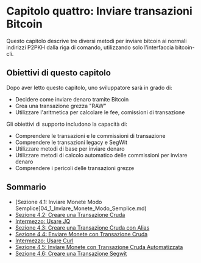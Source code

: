 # Capitolo quattro: Inviare transazioni Bitcoin

Questo capitolo descrive tre diversi metodi per inviare bitcoin ai normali indirizzi P2PKH dalla riga di comando, utilizzando solo l'interfaccia bitcoin-cli.

## Obiettivi di questo capitolo

Dopo aver letto questo capitolo, uno sviluppatore sarà in grado di:

 * Decidere come inviare denaro tramite Bitcoin
 * Crea una transazione grezza "RAW"
 * Utilizzare l'aritmetica per calcolare le fee,  comissioni di transazione

Gli obiettivi di supporto includono la capacità di:

 * Comprendere le transazioni e le commissioni di transazione
 * Comprendere le transazioni legacy e SegWit
 * Utilizzare metodi di base per inviare denaro
 * Utilizzare metodi di calcolo automatico delle commissioni per inviare denaro
 * Comprendere i pericoli delle transazioni grezze

## Sommario

 * [Sezione 4.1: Inviare Monete Modo Semplice]04_1_Inviare_Monete_Modo_Semplice.md)
 * [Sezione 4.2: Creare una Transazione Cruda](04_2_Creare_una_Transazione_Cruda.md)
 * [Intermezzo: Usare JQ](04_2_Intermezzo_Usare_JQ.md)
 * [Sezione 4.3: Creare una Transazione Cruda con Alias](04_3_Creare_una_Transazione_Cruda_con_Alias.md)
 * [Sezione 4.4: Enviare Monete con Transazione Cruda](04_4_Enviare_Monete_con_Transazione_Cruda.md)
 * [Intermezzo: Usare Curl](04_4_Intermezzo_Usare_Curl.md)
 * [Sezione 4.5: Inviare Monete con Transazione Cruda Automatizzata](04_5_Inviare_Monete_con_Transazione_Cruda_Automatizzata.md)
 * [Sezione 4.6: Creare una Transazione Segwit](04_6_Creare_una_Transazione_Segwit.md)
